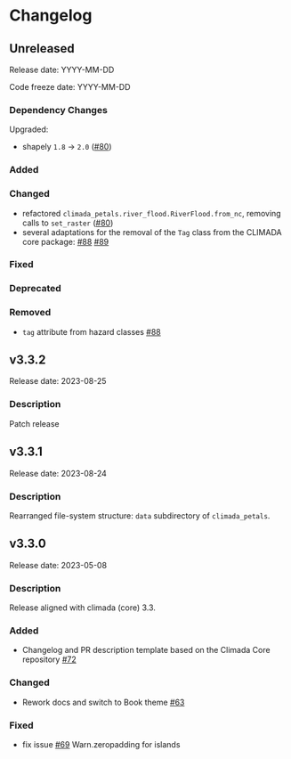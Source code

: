 # Changelog

## Unreleased

Release date: YYYY-MM-DD

Code freeze date: YYYY-MM-DD

### Dependency Changes

Upgraded:

- shapely `1.8` -> `2.0` ([#80](https://github.com/CLIMADA-project/climada_petals/pull/80))

### Added

### Changed

- refactored `climada_petals.river_flood.RiverFlood.from_nc`, removing calls to `set_raster` ([#80](https://github.com/CLIMADA-project/climada_petals/pull/80))
- several adaptations for the removal of the `Tag` class from the CLIMADA core package:
  [#88](https://github.com/CLIMADA-project/climada_petals/pull/88)
  [#89](https://github.com/CLIMADA-project/climada_petals/pull/89)

### Fixed

### Deprecated

### Removed

- `tag` attribute from hazard classes [#88](https://github.com/CLIMADA-project/climada_petals/pull/88)

## v3.3.2

Release date: 2023-08-25

### Description

Patch release

## v3.3.1

Release date: 2023-08-24

### Description

Rearranged file-system structure: `data` subdirectory of `climada_petals`.

## v3.3.0

Release date: 2023-05-08

### Description

Release aligned with climada (core) 3.3.

### Added

- Changelog and PR description template based on the Climada Core repository [#72](https://github.com/CLIMADA-project/climada_petals/pull/72)

### Changed

- Rework docs and switch to Book theme [#63](ttps://github.com/CLIMADA-project/climada_petals/pull/63)

### Fixed

- fix issue [#69](https://github.com/CLIMADA-project/climada_petals/issues/70) Warn.zeropadding for islands [](https://github.com/CLIMADA-project/climada_petals/pull/70)


